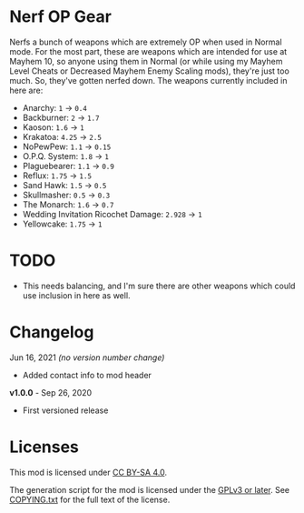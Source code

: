 Nerf OP Gear
============

Nerfs a bunch of weapons which are extremely OP when used in Normal mode.
For the most part, these are weapons which are intended for use at Mayhem
10, so anyone using them in Normal (or while using my Mayhem Level Cheats
or Decreased Mayhem Enemy Scaling mods), they're just too much.  So, they've
gotten nerfed down.  The weapons currently included in here are:

* Anarchy: `1` -> `0.4`
* Backburner: `2` -> `1.7`
* Kaoson: `1.6` -> `1`
* Krakatoa: `4.25` -> `2.5`
* NoPewPew: `1.1` -> `0.15`
* O.P.Q. System: `1.8` -> `1`
* Plaguebearer: `1.1` -> `0.9`
* Reflux: `1.75` -> `1.5`
* Sand Hawk: `1.5` -> `0.5`
* Skullmasher: `0.5` -> `0.3`
* The Monarch: `1.6` -> `0.7`
* Wedding Invitation Ricochet Damage: `2.928` -> `1`
* Yellowcake: `1.75` -> `1`

TODO
====

- This needs balancing, and I'm sure there are other weapons which could
  use inclusion in here as well.

Changelog
=========

Jun 16, 2021 *(no version number change)*
 * Added contact info to mod header

**v1.0.0** - Sep 26, 2020
 * First versioned release
 
Licenses
========

This mod is licensed under [CC BY-SA 4.0](https://creativecommons.org/licenses/by-sa/4.0/).

The generation script for the mod is licensed under the
[GPLv3 or later](https://www.gnu.org/licenses/quick-guide-gplv3.html).
See [COPYING.txt](../../COPYING.txt) for the full text of the license.


